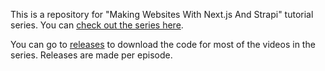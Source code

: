 This is a repository for "Making Websites With Next.js And Strapi" tutorial series. You can [check out the series here](https://watch-learn.com/series/making-websites-nextjs-and-strapi).

You can go to [releases](https://github.com/ivandoric/Making-Websites-With-Next.js-And-Strapi/releases) to download the code for most of the videos in the series. Releases are made per episode.
